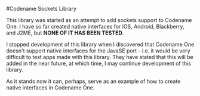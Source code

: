 #Codename Sockets Library

This library was started as an attempt to add sockets support to Codename One.  I have so far created native interfaces for iOS, Android, Blackberry, and J2ME, but **NONE OF IT HAS BEEN TESTED**.

I stopped development of this library when I discovered that Codename One doesn't support native interfaces for the JavaSE port - i.e. it would be very difficult to test apps made with this library.  They have stated that this will be added in the near future, at which time, I may continue development of this library.

As it stands now it can, perhaps, serve as an example of how to create native interfaces in Codename One.

